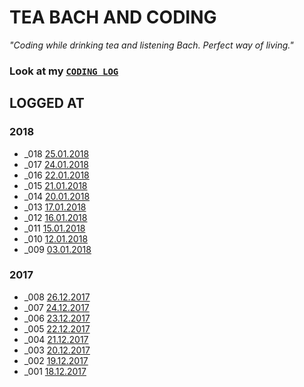 # TEA BACH AND CODING 
*"Coding while drinking tea and listening Bach. Perfect way of living."*

### Look at my [`CODING LOG`](https://github.com/akto/Tea-Bach-and-Coding/blob/master/CODING-LOG.md)

## LOGGED AT
### 2018
* _018 [25.01.2018](https://github.com/akto/Tea-Bach-and-Coding/blob/master/CODING-LOG.md#25012018)
* _017 [24.01.2018](https://github.com/akto/Tea-Bach-and-Coding/blob/master/CODING-LOG.md#24012018)
* _016 [22.01.2018](https://github.com/akto/Tea-Bach-and-Coding/blob/master/CODING-LOG.md#22012018)
* _015 [21.01.2018](https://github.com/akto/Tea-Bach-and-Coding/blob/master/CODING-LOG.md#21012018)
* _014 [20.01.2018](https://github.com/akto/Tea-Bach-and-Coding/blob/master/CODING-LOG.md#20012018)
* _013 [17.01.2018](https://github.com/akto/Tea-Bach-and-Coding/blob/master/CODING-LOG.md#17012018)
* _012 [16.01.2018](https://github.com/akto/Tea-Bach-and-Coding/blob/master/CODING-LOG.md#16012018)
* _011 [15.01.2018](https://github.com/akto/Tea-Bach-and-Coding/blob/master/CODING-LOG.md#15012018)
* _010 [12.01.2018](https://github.com/akto/Tea-Bach-and-Coding/blob/master/CODING-LOG.md#12012018)
* _009 [03.01.2018](https://github.com/akto/Tea-Bach-and-Coding/blob/master/CODING-LOG.md#03012018)
### 2017
* _008 [26.12.2017](https://github.com/akto/Tea-Bach-and-Coding/blob/master/CODING-LOG.md#26122017)
* _007 [24.12.2017](https://github.com/akto/Tea-Bach-and-Coding/blob/master/CODING-LOG.md#24122017)
* _006 [23.12.2017](https://github.com/akto/Tea-Bach-and-Coding/blob/master/CODING-LOG.md#23122017)
* _005 [22.12.2017](https://github.com/akto/Tea-Bach-and-Coding/blob/master/CODING-LOG.md#22122017)
* _004 [21.12.2017](https://github.com/akto/Tea-Bach-and-Coding/blob/master/CODING-LOG.md#21122017)
* _003 [20.12.2017](https://github.com/akto/Tea-Bach-and-Coding/blob/master/CODING-LOG.md#20122017)
* _002 [19.12.2017](https://github.com/akto/Tea-Bach-and-Coding/blob/master/CODING-LOG.md#19122017)
* _001 [18.12.2017](https://github.com/akto/Tea-Bach-and-Coding/blob/master/CODING-LOG.md#19122017)
